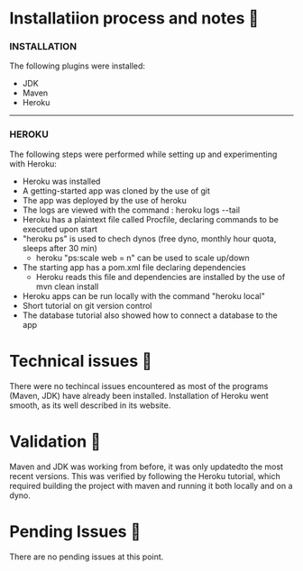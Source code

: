 # Installatiion process and notes 🌴


### INSTALLATION
The following plugins were installed:
  - JDK
  - Maven
  - Heroku

------------------
### HEROKU
The following steps were performed while setting up and experimenting with Heroku:
   - Heroku was installed 
   - A getting-started app was cloned by the use of git
   - The app was deployed by the use of heroku
   - The logs are viewed with the command : heroku logs --tail
   - Heroku has a plaintext file called Procfile, declaring commands to be executed upon start
   - "heroku ps" is used to chech dynos (free dyno, monthly hour quota, sleeps after 30 min)
      - heroku "ps:scale web = n" can be used to scale up/down
   - The starting app has a pom.xml file declaring dependencies
     -  Heroku reads this file and dependencies are installed by the use of mvn clean install
   - Heroku apps can be run locally with the command "heroku local"
   - Short tutorial on git version control
   - The database tutorial also showed how to connect a database to the app  


# Technical issues  🍔

There were no techincal issues encountered as most of the programs (Maven, JDK) have already been installed. Installation of Heroku went smooth, as its well described in its website.


# Validation 🌵

Maven and JDK was working from before, it was only updatedto the most recent versions. This was verified by following the Heroku tutorial, which required building the project with maven and running it both locally and on a dyno.

# Pending Issues 🎨

There are no pending issues at this point. 




